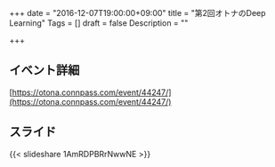 +++
date = "2016-12-07T19:00:00+09:00"
title = "第2回オトナのDeep Learning"
Tags = []
draft = false
Description = ""

+++

## イベント詳細
[https://otona.connpass.com/event/44247/](https://otona.connpass.com/event/44247/)

## スライド
{{< slideshare 1AmRDPBRrNwwNE >}}
